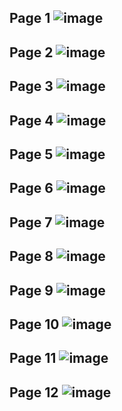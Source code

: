 Page 1
![image](https://user-images.githubusercontent.com/130117169/232261524-7e4acacf-bc4b-4bc1-90fd-e887a086aadb.png)
---
Page 2
![image](https://user-images.githubusercontent.com/130117169/232261538-e2a1d721-1ceb-4fd6-b760-b0eeff57789e.png)
---
Page 3
![image](https://user-images.githubusercontent.com/130117169/232261544-0c3a1446-1fd5-4ab6-a8c3-197cb4a8cabd.png)
---
Page 4
![image](https://user-images.githubusercontent.com/130117169/232261551-38d1ecc6-19c9-4cb9-b414-dd0b85ee531e.png)
---
Page 5
![image](https://user-images.githubusercontent.com/130117169/232261556-30dac612-cae9-47d0-8bd9-583b99c6971e.png)
---
Page 6
![image](https://user-images.githubusercontent.com/130117169/232261562-3d32eed7-a80b-4cb6-8661-0fac01efbb1b.png)
---
Page 7
![image](https://user-images.githubusercontent.com/130117169/232261567-5619493e-6c27-493d-b84f-a23c40133551.png)
---
Page 8
![image](https://user-images.githubusercontent.com/130117169/232261573-9d48ce73-646a-42be-a6bb-35ea36d555d0.png)
---
Page 9
![image](https://user-images.githubusercontent.com/130117169/232261582-5b46440d-2ff8-4d1a-b428-2724d0d35d7b.png)
---
Page 10
![image](https://user-images.githubusercontent.com/130117169/232261588-503e1203-5cd2-4264-8d77-48396eb29f20.png)
---
Page 11
![image](https://user-images.githubusercontent.com/130117169/232261602-d48a0db5-5717-46c5-bbf2-3d741fa8a999.png)
---
Page 12
![image](https://user-images.githubusercontent.com/130117169/232261610-f3199ea8-a0b6-4b53-8c57-ad58460a522b.png)
---

